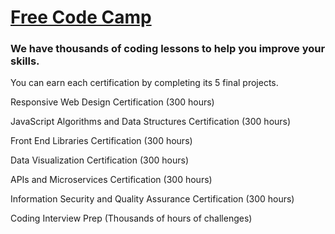 # [Free Code Camp](https://learn.freecodecamp.org/)

### We have thousands of coding lessons to help you improve your skills.

You can earn each certification by completing its 5 final projects.

Responsive Web Design Certification (300 hours)

JavaScript Algorithms and Data Structures Certification (300 hours)

Front End Libraries Certification (300 hours)

Data Visualization Certification (300 hours)

APIs and Microservices Certification (300 hours)

Information Security and Quality Assurance Certification (300 hours)

Coding Interview Prep (Thousands of hours of challenges)
